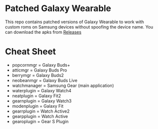 # Patched Galaxy Wearable
This repo contains patched versions of Galaxy Wearable to work with custom roms on Samsung devices without spoofing the device name.
You can download the apks from [Releases](https://github.com/Linux4/GalaxyWearable/releases)

# Cheat Sheet
* popcornmgr = Galaxy Buds+
* atticmgr = Galaxy Buds Pro
* berrymgr = Galaxy Buds2
* neobeanmgr = Galaxy Buds Live
* watchmanager = Samsung Gear (main application)
* waterplugin = Galaxy Watch4
* neatplugin = Galaxy Fit2
* gearnplugin = Galaxy Watch3
* modenplugin = Galaxy Fit
* gearrplugin = Watch Active2
* gearpplugin = Watch Active
* gearoplugin = Gear S Plugin
